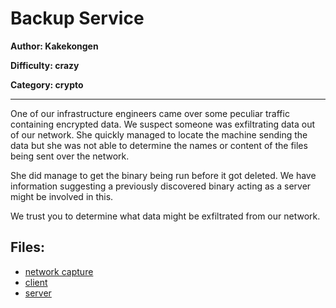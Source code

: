 # Backup Service
**Author: Kakekongen**

**Difficulty: crazy**

**Category: crypto**

---

One of our infrastructure engineers came over some peculiar traffic containing
encrypted data. We suspect someone was exfiltrating data out of our network.
She quickly managed to locate the machine sending the data but she was not able
to determine the names or content of the files being sent over the network.

She did manage to get the binary being run before it got deleted.
We have information suggesting a previously discovered binary acting as a server
might be involved in this.

We trust you to determine what data might be exfiltrated from our network.

## Files:
- [network capture](uploads/capture.pcapng)
- [client](uploads/client)
- [server](uploads/server)
